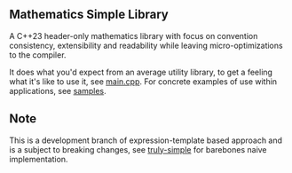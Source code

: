 ## Mathematics Simple Library

A C++23 header-only mathematics library with focus on convention consistency, extensibility and readability while leaving micro-optimizations to the compiler.

It does what you'd expect from an average utility library, to get a feeling what it's like to use it, see [main.cpp](/main.cpp). For concrete examples of use within applications, see [samples](/samples).

## Note

This is a development branch of expression-template based approach and is a subject to breaking changes, see [truly-simple](https://github.com/AnonN10/mathematics_simple_library/tree/truly-simple) for barebones naive implementation.
